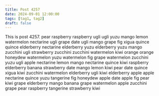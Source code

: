 ```yaml
---
title: Post 4257
date: 2024-09-01 12:00:00
tags: [tag1, tag2]
draft: false
---
```

This is post 4257.
pear
raspberry
raspberry
ugli
ugli
yuzu
mango
lemon
watermelon
nectarine
ugli
grape
date
ugli
mango
grape
fig
xigua
quince
quince
elderberry
nectarine
elderberry
yuzu
elderberry
yuzu
mango
zucchini
ugli
strawberry
zucchini
zucchini
watermelon
kiwi
orange
orange
honeydew
watermelon
yuzu
watermelon
fig
grape
watermelon
zucchini
yuzu
ugli
apple
nectarine
lemon
mango
nectarine
quince
kiwi
raspberry
elderberry
banana
strawberry
date
mango
lemon
kiwi
pear
date
quince
xigua
kiwi
zucchini
watermelon
elderberry
ugli
kiwi
elderberry
apple
apple
nectarine
quince
yuzu
tangerine
fig
honeydew
apple
date
apple
fig
pear
kiwi
grape
elderberry
mango
banana
grape
watermelon
apple
zucchini
grape
pear
raspberry
tangerine
strawberry
kiwi

